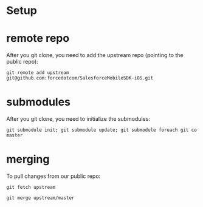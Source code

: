 # Setup

remote repo
==
After you git clone, you need to add the upstream repo (pointing to the public repo):

`git remote add upstream git@github.com:forcedotcom/SalesforceMobileSDK-iOS.git`

submodules
==
After you git clone, you need to initialize the submodules:

`git submodule init; git submodule update; git submodule foreach git co master`

merging
==
To pull changes from our public repo:

`git fetch upstream`

`git merge upstream/master`